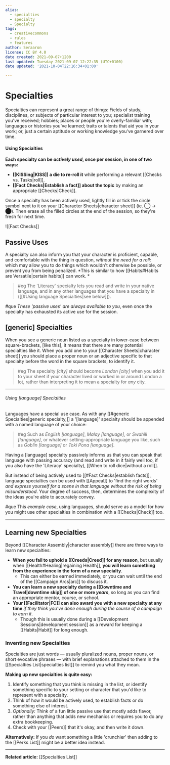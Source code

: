 ```yaml
---
alias:
  - specialties
  - specialty
  - Specialty
tags:
  - creativecommons
  - rules
  - features
author: Seraaron
license: CC BY 4.0
date created: 2021-09-07+1200
last updated: Tuesday 2021-09-07 12:22:35 (UTC+0100)
date updated: '2021-10-04T22:16:34+01:00'

---
```


# Specialties

Specialties can represent a great range of things: Fields of study, disciplines, or subjects of particular interest to you; specialist training you've received; hobbies; places or people you're overly-familiar with; languages or histories you've learned; traits or talents that aid you in your work; or, just a certain aptitude or working knowledge you've garnered over time.

#### Using Specialties

**Each specialty can be _actively used_, once per session, in one of two ways:**

- **[[KISSing|KISS]] a die to re-roll it** while performing a relevant [[Checks vs. Tasks|roll]].
- **[[Fact Checks|Establish a fact]] about the topic** by making an appropriate [[Checks|Check]].

Once a specialty has been actively used, lightly fill in or tick the circle symbol next to it on your [[Character Sheets|character sheet]] (ie. ◯ → ⬤). Then erase all the filled circles at the end of the session, so they're fresh for next time.

![[Fact Checks]]

## Passive Uses

A specialty can also inform you that your character is proficient, capable, and comfortable with the thing in question, _without the need for a roll;_ which may allow you to do things which wouldn't otherwise be possible, or prevent you from being penalized. *This is similar to how [[Habits#Habits are Versatile|certain habits]] can work. *

> #eg
> The 'Literacy' specialty lets you read and write in your native language, and in any other languages that you have a specialty in ([[#Using language Specialties|see below]]).

#que _These 'passive uses' are always available to you_, even once the specialty has exhausted its active use for the session.

## [generic] Specialties

When you see a generic noun listed as a specialty in lower-case between square-brackets, [like this], it means that there are many potential specialties like it. When you add one to your [[Character Sheets|character sheet]] you should place a proper noun or an adjective specific to that specialty before the word in the square brackets, to identify it.

> #eg
> The specialty *[city]* should become *London [city]* when you add it to your sheet if your character lived or worked in or around London a lot, rather than interpreting it to mean a specialty for _any_ city.

---

###### Using [language] Specialties

Languages have a special use case. As with any [[#generic Specialties|generic specialty,]] a '[language]' specialty should be appended with a named language of your choice:

> #eg
> Such as *English [language]*, *Malay [language]*, or *Swahili [language]*, or whatever setting-appropriate language you like, such as *Goblin [language]* or *Toki Pona [language]*.

Having a [language] specialty passively informs us that you can speak that language with passing accuracy (and read and write in it fairly well too, if you also have the 'Literacy' specialty), [[When to roll dice|without a roll]].

But instead of being actively used to [[#Fact Checks|establish facts]], language specialties can be used with [[Appeal]] to 'find the right words' _and express yourself for a scene in that language without the risk of being misunderstood_. Your degree of success, then, determines the complexity of the ideas you're able to accurately convey.

#que This _example case_, using languages, should serve as a model for how you might use other specialties in combination with a [[Checks|Check]] too.

---

## Learning new Specialties

Beyond [[Character Assembly|character assembly]] there are three ways to learn new specialties:

- **When you fail to uphold a [[Creeds|Creed]] for any reason**, but usually when [[Health#Healing|regaining Health]], **you will learn something from the experience in the form of a new specialty**.
	- This can either be earned immediately, or you can wait until the end of the [[Campaign Arcs|arc]] to discuss it.
- **You can learn a new specialty during a [[Downtime and Travel|downtime skip]] of one or more *years***, so long as you can find an appropriate mentor, course, or school.
- **Your [[Facilitator|FC]] can also award you with a new specialty at any time** _if they think you've done enough during the course of a campaign to earn it_.
	- Though this is usually done during a [[Development Sessions|development session]] as a reward for keeping a [[Habits|Habit]] for long enough.

### Inventing new Specialties

Specialties are just words — usually pluralized nouns, proper nouns, or short evocative phrases — with brief explanations attached to them in the [[Specialties List|specialties list]] to remind you what they mean.

**Making up new specialties is quite easy:**
1. Identify something that you think is missing in the list, or identify something specific to your setting or character that you'd like to represent with a specialty.
2. Think of how it would be actively used, to establish facts or do something else of interest.
3. *Optionally:* Think of a fun little passive use that mostly adds flavor, rather than anything that adds new mechanics or requires you to do any extra bookkeeping.
4. Check with your [[Peers]] that it's okay, and then write it down.

**Alternatively:** If you *do* want something a little 'crunchier' then adding to the [[Perks List]] might be a better idea instead.

---

**Related article:** [[Specialties List]]
